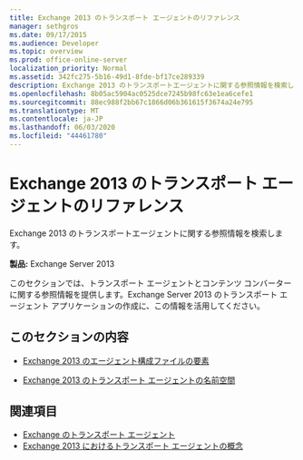 ```yaml
---
title: Exchange 2013 のトランスポート エージェントのリファレンス
manager: sethgros
ms.date: 09/17/2015
ms.audience: Developer
ms.topic: overview
ms.prod: office-online-server
localization_priority: Normal
ms.assetid: 342fc275-5b16-49d1-8fde-bf17ce289339
description: Exchange 2013 のトランスポートエージェントに関する参照情報を検索します。
ms.openlocfilehash: 8b05ac5904ac0525dce7245b98fc63e1ea6cefe1
ms.sourcegitcommit: 88ec988f2bb67c1866d06b361615f3674a24e795
ms.translationtype: MT
ms.contentlocale: ja-JP
ms.lasthandoff: 06/03/2020
ms.locfileid: "44461780"
---
```

# <a name="transport-agent-reference-for-exchange-2013"></a>Exchange 2013 のトランスポート エージェントのリファレンス

Exchange 2013 のトランスポートエージェントに関する参照情報を検索します。
  
**製品:** Exchange Server 2013 
  
このセクションでは、トランスポート エージェントとコンテンツ コンバーターに関する参照情報を提供します。Exchange Server 2013 のトランスポート エージェント アプリケーションの作成に、この情報を活用してください。
  
## <a name="in-this-section"></a>このセクションの内容

- [Exchange 2013 のエージェント構成ファイルの要素](agents-configuration-file-elements-for-exchange-2013.md)
    
- [Exchange 2013 のトランスポート エージェントの名前空間](transport-agent-namespaces-in-exchange-2013.md)
    
## <a name="see-also"></a>関連項目

- [Exchange のトランスポート エージェント](transport-agents-in-exchange-2013.md)
- [Exchange 2013 におけるトランスポート エージェントの概念](transport-agent-concepts-in-exchange-2013.md)

